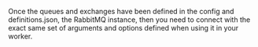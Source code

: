 
Once the queues and exchanges have been defined in the config and definitions.json, the RabbitMQ instance, then you need to connect with the exact same set of arguments and options defined when using it in your worker.
